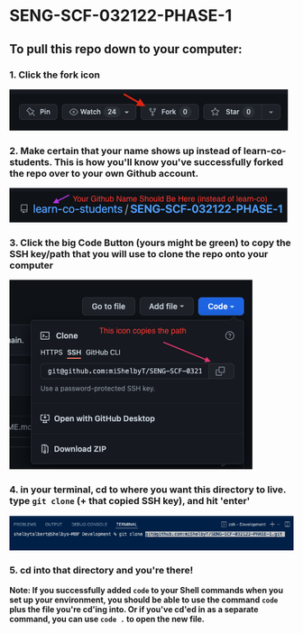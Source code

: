# SENG-SCF-032122-PHASE-1

## To pull this repo down to your computer: 

### 1. Click the fork icon 

![Fork icon](assets/fork.png)


### 2. Make certain that your name shows up instead of learn-co-students. This is how you'll know you've successfully forked the repo over to your own Github account. 

![Successful fork icon](assets/successful-fork.png)

### 3. Click the big Code Button (yours might be green) to copy the SSH key/path that you will use to clone the repo onto your computer 

![cloning](assets/path-to-clone.png)
### 4. in your terminal, cd to where you want this directory to live. type `git clone` (+ that copied SSH key), and hit 'enter'

![cloning-part-2](assets/git-clone.png)

### 5. cd into that directory and you're there! 


**Note: If you successfully added `code` to your Shell commands when you set up your environment, you should be able to use the command `code` plus the file you're cd'ing into. Or if you've cd'ed in as a separate command, you can use `code .` to open the new file.**
